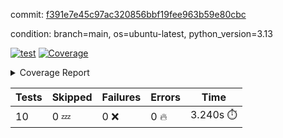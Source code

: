 commit: [f391e7e45c97ac320856bbf19fee963b59e80cbc](https://github.com/rcmdnk/hydra-utils/tree/f391e7e45c97ac320856bbf19fee963b59e80cbc)

condition: branch=main, os=ubuntu-latest, python_version=3.13

[![test](https://github.com/rcmdnk/hydra-utils/actions/workflows/test.yml/badge.svg)](https://github.com/rcmdnk/hydra-utils/actions/runs/16137585661)
<a href="https://github.com/rcmdnk/hydra-utils/blob/f391e7e45c97ac320856bbf19fee963b59e80cbc/README.md"><img alt="Coverage" src="https://img.shields.io/badge/Coverage-72%25-yellow.svg" /></a><details><summary>Coverage Report </summary><table><tr><th>File</th><th>Stmts</th><th>Miss</th><th>Cover</th><th>Missing</th></tr><tbody><tr><td colspan="5"><b>src/hydra_utils</b></td></tr><tr><td>&nbsp; &nbsp;<a href="https://github.com/rcmdnk/hydra-utils/blob/f391e7e45c97ac320856bbf19fee963b59e80cbc/src/hydra_utils/utils.py">utils.py</a></td><td>184</td><td>54</td><td>71%</td><td><a href="https://github.com/rcmdnk/hydra-utils/blob/f391e7e45c97ac320856bbf19fee963b59e80cbc/src/hydra_utils/utils.py#L12">12</a>, <a href="https://github.com/rcmdnk/hydra-utils/blob/f391e7e45c97ac320856bbf19fee963b59e80cbc/src/hydra_utils/utils.py#L20-L25">20&ndash;25</a>, <a href="https://github.com/rcmdnk/hydra-utils/blob/f391e7e45c97ac320856bbf19fee963b59e80cbc/src/hydra_utils/utils.py#L76-L78">76&ndash;78</a>, <a href="https://github.com/rcmdnk/hydra-utils/blob/f391e7e45c97ac320856bbf19fee963b59e80cbc/src/hydra_utils/utils.py#L84-L85">84&ndash;85</a>, <a href="https://github.com/rcmdnk/hydra-utils/blob/f391e7e45c97ac320856bbf19fee963b59e80cbc/src/hydra_utils/utils.py#L107">107</a>, <a href="https://github.com/rcmdnk/hydra-utils/blob/f391e7e45c97ac320856bbf19fee963b59e80cbc/src/hydra_utils/utils.py#L109">109</a>, <a href="https://github.com/rcmdnk/hydra-utils/blob/f391e7e45c97ac320856bbf19fee963b59e80cbc/src/hydra_utils/utils.py#L133">133</a>, <a href="https://github.com/rcmdnk/hydra-utils/blob/f391e7e45c97ac320856bbf19fee963b59e80cbc/src/hydra_utils/utils.py#L136-L137">136&ndash;137</a>, <a href="https://github.com/rcmdnk/hydra-utils/blob/f391e7e45c97ac320856bbf19fee963b59e80cbc/src/hydra_utils/utils.py#L154-L157">154&ndash;157</a>, <a href="https://github.com/rcmdnk/hydra-utils/blob/f391e7e45c97ac320856bbf19fee963b59e80cbc/src/hydra_utils/utils.py#L159-L160">159&ndash;160</a>, <a href="https://github.com/rcmdnk/hydra-utils/blob/f391e7e45c97ac320856bbf19fee963b59e80cbc/src/hydra_utils/utils.py#L175-L177">175&ndash;177</a>, <a href="https://github.com/rcmdnk/hydra-utils/blob/f391e7e45c97ac320856bbf19fee963b59e80cbc/src/hydra_utils/utils.py#L182-L184">182&ndash;184</a>, <a href="https://github.com/rcmdnk/hydra-utils/blob/f391e7e45c97ac320856bbf19fee963b59e80cbc/src/hydra_utils/utils.py#L197-L200">197&ndash;200</a>, <a href="https://github.com/rcmdnk/hydra-utils/blob/f391e7e45c97ac320856bbf19fee963b59e80cbc/src/hydra_utils/utils.py#L211-L214">211&ndash;214</a>, <a href="https://github.com/rcmdnk/hydra-utils/blob/f391e7e45c97ac320856bbf19fee963b59e80cbc/src/hydra_utils/utils.py#L216">216</a>, <a href="https://github.com/rcmdnk/hydra-utils/blob/f391e7e45c97ac320856bbf19fee963b59e80cbc/src/hydra_utils/utils.py#L241-L253">241&ndash;253</a>, <a href="https://github.com/rcmdnk/hydra-utils/blob/f391e7e45c97ac320856bbf19fee963b59e80cbc/src/hydra_utils/utils.py#L272">272</a>, <a href="https://github.com/rcmdnk/hydra-utils/blob/f391e7e45c97ac320856bbf19fee963b59e80cbc/src/hydra_utils/utils.py#L279">279</a>, <a href="https://github.com/rcmdnk/hydra-utils/blob/f391e7e45c97ac320856bbf19fee963b59e80cbc/src/hydra_utils/utils.py#L304">304</a>, <a href="https://github.com/rcmdnk/hydra-utils/blob/f391e7e45c97ac320856bbf19fee963b59e80cbc/src/hydra_utils/utils.py#L307-L310">307&ndash;310</a>, <a href="https://github.com/rcmdnk/hydra-utils/blob/f391e7e45c97ac320856bbf19fee963b59e80cbc/src/hydra_utils/utils.py#L314">314</a></td></tr><tr><td><b>TOTAL</b></td><td><b>195</b></td><td><b>54</b></td><td><b>72%</b></td><td>&nbsp;</td></tr></tbody></table></details>

| Tests | Skipped | Failures | Errors | Time |
| ----- | ------- | -------- | -------- | ------------------ |
| 10 | 0 :zzz: | 0 :x: | 0 :fire: | 3.240s :stopwatch: |

